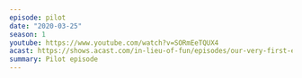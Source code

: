 ```yaml
---
episode: pilot
date: "2020-03-25"
season: 1
youtube: https://www.youtube.com/watch?v=SORmEeTQUX4
acast: https://shows.acast.com/in-lieu-of-fun/episodes/our-very-first-episode
summary: Pilot episode
---
```

